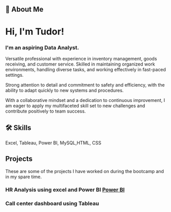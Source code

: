
## 🚀 About Me
# Hi, I'm Tudor! 
### I'm an aspiring Data Analyst.

Versatile professional with experience in inventory management, goods receiving, and customer service. Skilled in maintaining organized work environments, handling diverse tasks, and working effectively in fast-paced settings.

Strong attention to detail and commitment to safety and efficiency, with the ability to adapt quickly to new systems and procedures.

With a collaborative mindset and a dedication to continuous improvement, I am eager to apply my multifaceted skill set to new challenges and contribute positively to team success.


## 🛠 Skills
Excel, Tableau, Power BI, MySQL,HTML, CSS


## Projects
These are some of the projects I have worked on during the bootcamp and in my spare time.

### HR Analysis using excel and Power BI <a href= "https://github.com/startdragon/PowerBI" title="Power BI project">Power BI</a>
### Call center dashboard using Tableau <a href ="https://github.com/startdragon/Tableau/tree/main"><Tableau dashboard> </a>

